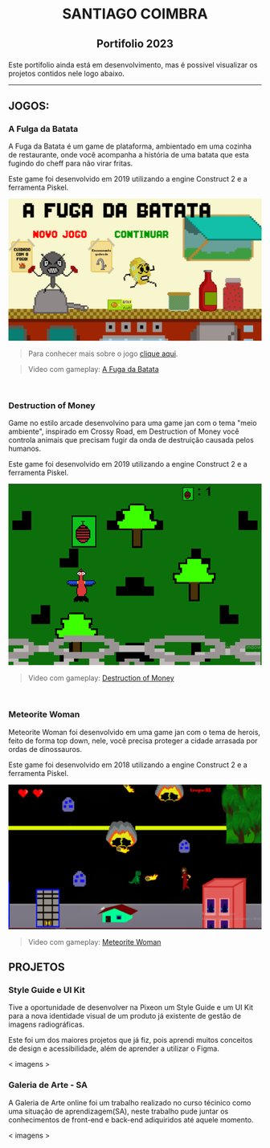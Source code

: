 <h1 aling="center">
    <p align="center">SANTIAGO COIMBRA</p>
</h1>
<h2 aling="center">
    <p align="center">Portifolio 2023</p>
</h2>

Este portifolio ainda está em desenvolvimento, mas é possivel visualizar os projetos contidos nele logo abaixo.

-   -   -   

## JOGOS:


### A Fulga da Batata
A Fuga da Batata é um game de plataforma, ambientado em uma cozinha de restaurante, onde você acompanha a história de uma batata que esta fugindo do cheff para não virar fritas.

Este game foi desenvolvido em 2019 utilizando a engine Construct 2 e a ferramenta Piskel.

![Tela inicial](/midia/aFugaDaBatata/A_F_D_Bprint1.png)

>Para conhecer mais sobre o jogo [clique aqui](https://gamejolt.com/games/afugadabatata/410375).

>Video com gameplay: [A Fuga da Batata](https://youtu.be/QaINeFIqYgc)

<br>

### Destruction of Money
Game no estilo arcade desenvolvino para uma game jan com o tema "meio ambiente", inspirado em Crossy Road, em Destruction of Money você controla animais que precisam fugir da onda de destruição causada pelos humanos.

Este game foi desenvolvido em 2019 utilizando a engine Construct 2 e a ferramenta Piskel.

![Gameplay](/midia/DestructionOfMoney/D_O_Mprint2.png)

>Video com gameplay: [Destruction of Money](https://youtu.be/Pf3BLGn1sBU)

<br>

### Meteorite Woman
Meteorite Woman foi desenvolvido em uma game jan com o tema de herois, feito de forma top down, nele, você precisa proteger a cidade arrasada por ordas de dinossauros.

Este game foi desenvolvido em 2018 utilizando a engine Construct 2 e a ferramenta Piskel.

![Gameplay](/midia/meteoriteWoman/M_Hprint4.png)

>Video com gameplay: [Meteorite Woman](https://youtu.be/1_pf-QwkM3I)


## PROJETOS

### Style Guide e UI Kit

Tive a oportunidade de desenvolver na Pixeon um Style Guide e um UI Kit para a nova identidade visual de um produto já existente de gestão de imagens radiográficas.

Este foi um dos maiores projetos que já fiz, pois aprendi muitos conceitos de design e acessibilidade, além de aprender a utilizar o Figma.

< imagens >


### Galeria de Arte - SA

A Galeria de Arte online foi um trabalho realizado no curso técinico como uma situação de aprendizagem(SA), neste trabalho pude juntar os conhecimentos de front-end e back-end adiquiridos até aquele momento.

< imagens >
